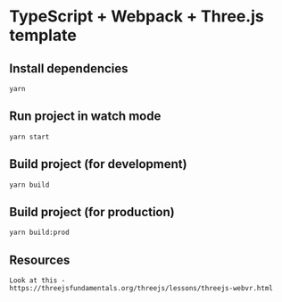 # TypeScript + Webpack + Three.js template

## Install dependencies

    yarn

## Run project in watch mode

    yarn start

## Build project (for development)

    yarn build

## Build project (for production)

    yarn build:prod

## Resources

    Look at this -
    https://threejsfundamentals.org/threejs/lessons/threejs-webvr.html
